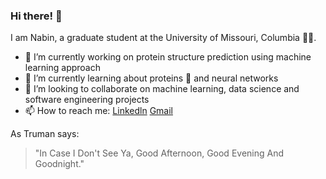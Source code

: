 ### Hi there! 👋

I am Nabin, a graduate student at the University of Missouri, Columbia :man_student:.


<!--
**NabinGiri/NabinGiri** is a ✨ _special_ ✨ repository because its `README.md` (this file) appears on your GitHub profile.

Here are some ideas to get you started:
- 💬 Ask me about ...
- 😄 Pronouns: ...
- ⚡ Fun fact: ...
-->
- 🔭 I’m currently working on protein structure prediction using machine learning approach
- 🌱 I’m currently learning about proteins :dna: and neural networks
- 👯 I’m looking to collaborate on machine learning, data science and software engineering projects
- 📫 How to reach me: [Linkedln](https://www.linkedin.com/in/nabin-giri/) [Gmail](mailto:nvngiri2@gmail.com)



As Truman says:
> "In Case I Don't See Ya, Good Afternoon, Good Evening And Goodnight."


